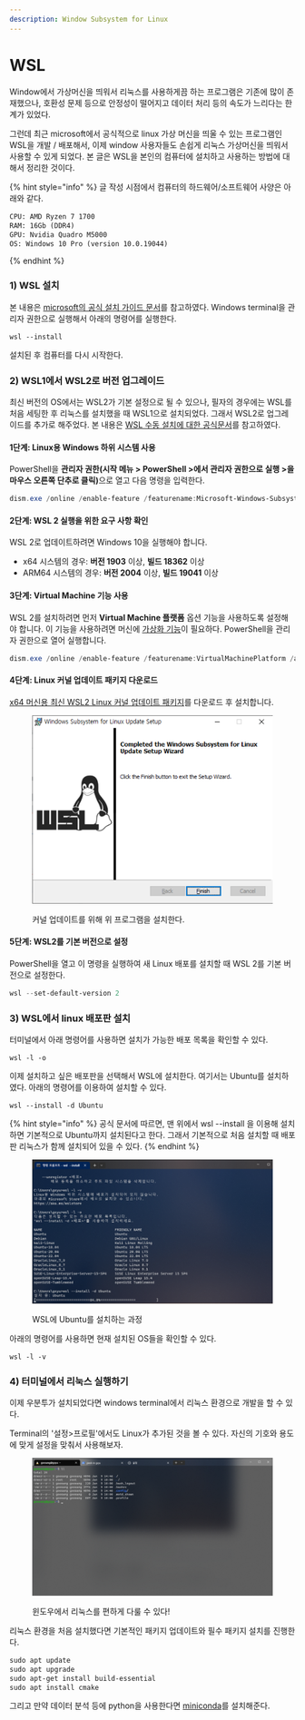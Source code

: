 ```yaml
---
description: Window Subsystem for Linux
---
```


# WSL

Window에서 가상머신을 띄워서 리눅스를 사용하게끔 하는 프로그램은 기존에 많이 존재했으나, 호환성 문제 등으로 안정성이 떨어지고 데이터 처리 등의 속도가 느리다는 한계가 있었다.

그런데 최근 microsoft에서 공식적으로 linux 가상 머신을 띄울 수 있는 프로그램인 WSL을 개발 / 배포해서, 이제 window 사용자들도 손쉽게 리눅스 가상머신을 띄워서 사용할 수 있게 되었다. 본 글은 WSL을 본인의 컴퓨터에 설치하고 사용하는 방법에 대해서 정리한 것이다.&#x20;

{% hint style="info" %}
글 작성 시점에서 컴퓨터의 하드웨어/소프트웨어 사양은 아래와 같다.&#x20;

```markup
CPU: AMD Ryzen 7 1700
RAM: 16Gb (DDR4)
GPU: Nvidia Quadro M5000
OS: Windows 10 Pro (version 10.0.19044)
```
{% endhint %}

### 1) WSL 설치

본 내용은 [microsoft의 공식 설치 가이드 문서](https://learn.microsoft.com/ko-kr/windows/wsl/install)를 참고하였다. Windows terminal을 관리자 권한으로 실행해서 아래의 명령어를 실행한다.

```
wsl --install
```

설치된 후 컴퓨터를 다시 시작한다.

### 2) WSL1에서 WSL2로 버전 업그레이드

최신 버전의 OS에서는 WSL2가 기본 설정으로 될 수 있으나, 필자의 경우에는 WSL를 처음 세팅한 후 리눅스를 설치했을 때 WSL1으로 설치되었다. 그래서 WSL2로 업그레이드를 추가로 해주었다. 본 내용은 [WSL 수동 설치에 대한 공식문서](https://learn.microsoft.com/ko-kr/windows/wsl/install-manual#step-4---download-the-linux-kernel-update-package)를 참고하였다.

#### 1단계: Linux용 Windows 하위 시스템 사용

PowerShell을 **관리자 권한(시작 메뉴 > PowerShell >에서 관리자 권한으로 실행 >을 마우스 오른쪽 단추로 클릭)**&#xC73C;로 열고 다음 명령을 입력한다.

```powershell
dism.exe /online /enable-feature /featurename:Microsoft-Windows-Subsystem-Linux /all /norestart
```

#### 2단계: WSL 2 실행을 위한 요구 사항 확인

WSL 2로 업데이트하려면 Windows 10을 실행해야 합니다.

* x64 시스템의 경우: **버전 1903** 이상, **빌드 18362** 이상
* ARM64 시스템의 경우: **버전 2004** 이상, **빌드 19041** 이상

#### 3단계: Virtual Machine 기능 사용

WSL 2를 설치하려면 먼저 **Virtual Machine 플랫폼** 옵션 기능을 사용하도록 설정해야 합니다. 이 기능을 사용하려면 머신에 [가상화 기능](https://learn.microsoft.com/ko-kr/windows/wsl/troubleshooting#error-0x80370102-the-virtual-machine-could-not-be-started-because-a-required-feature-is-not-installed)이 필요하다. PowerShell을 관리자 권한으로 열어 실행합니다.

```powershell
dism.exe /online /enable-feature /featurename:VirtualMachinePlatform /all /norestart
```

#### 4단계: Linux 커널 업데이트 패키지 다운로드

[x64 머신용 최신 WSL2 Linux 커널 업데이트 패키지](https://wslstorestorage.blob.core.windows.net/wslblob/wsl_update_x64.msi)를 다운로드 후 설치합니다.&#x20;

<figure><img src="../../../../.gitbook/assets/WSL_package.png" alt=""><figcaption><p>커널 업데이트를 위해 위 프로그램을 설치한다.</p></figcaption></figure>

#### 5단계: WSL2를 기본 버전으로 설정

PowerShell을 열고 이 명령을 실행하여 새 Linux 배포를 설치할 때 WSL 2를 기본 버전으로 설정한다.

```powershell
wsl --set-default-version 2
```



### 3) WSL에서 linux 배포판 설치

터미널에서 아래 명령어를 사용하면 설치가 가능한 배포 목록을 확인할 수 있다.&#x20;

```
wsl -l -o
```

이제 설치하고 싶은 배포판을 선택해서 WSL에 설치한다. 여기서는 Ubuntu를 설치하였다. 아래의 명령어를 이용하여 설치할 수 있다.

```
wsl --install -d Ubuntu
```

{% hint style="info" %}
공식 문서에 따르면, 맨 위에서 wsl --install 을 이용해 설치하면 기본적으로 Ubuntu까지 설치된다고 한다. 그래서 기본적으로 처음 설치할 때 배포판 리눅스가 함께 설치되어 있을 수 있다.&#x20;
{% endhint %}

<figure><img src="../../../../.gitbook/assets/wsl_ubuntu_install.png" alt=""><figcaption><p>WSL에 Ubuntu를 설치하는 과정</p></figcaption></figure>

아래의 명령어를 사용하면 현재 설치된 OS들을 확인할 수 있다.

```
wsl -l -v
```

### 4) 터미널에서 리눅스 실행하기

이제 우분투가 설치되었다면 windows terminal에서 리눅스 환경으로 개발을 할 수 있다.&#x20;

Terminal의 '설정>프로필'에서도 Linux가 추가된 것을 볼 수 있다. 자신의 기호와 용도에 맞게 설정을 맞춰서 사용해보자.&#x20;

<figure><img src="../../../../.gitbook/assets/wsl_ubuntu_start.png" alt=""><figcaption><p>윈도우에서 리눅스를 편하게 다룰 수 있다!</p></figcaption></figure>

리눅스 환경을 처음 설치했다면 기본적인 패키지 업데이트와 필수 패키지 설치를 진행한다.&#x20;

```
sudo apt update
sudo apt upgrade
sudo apt-get install build-essential
sudo apt install cmake
```

그리고 만약 데이터 분석 등에 python을 사용한다면 [miniconda](../../../python/set-up.md)를 설치해준다.&#x20;

